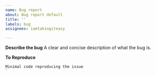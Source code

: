 ```yaml
---
name: Bug report
about: Bug report default
title: ''
labels: bug
assignees: iamtakingiteasy

---
```


**Describe the bug**
A clear and concise description of what the bug is.

**To Reproduce**
```
Minimal code reproducing the issue
`
